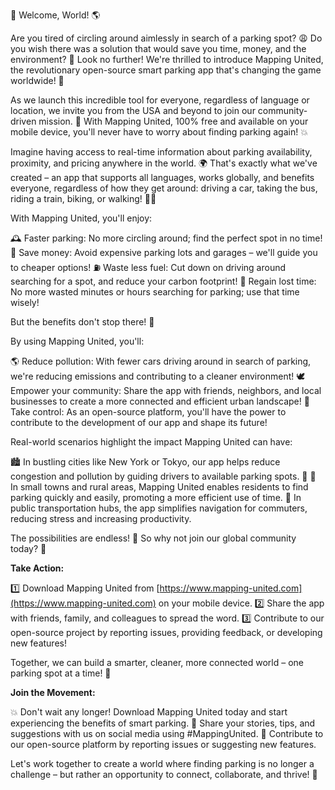 🚨 Welcome, World! 🌎

Are you tired of circling around aimlessly in search of a parking spot? 😩 Do you wish there was a solution that would save you time, money, and the environment? 🌟 Look no further! We're thrilled to introduce Mapping United, the revolutionary open-source smart parking app that's changing the game worldwide! 🚀

As we launch this incredible tool for everyone, regardless of language or location, we invite you from the USA and beyond to join our community-driven mission. 🎉 With Mapping United, 100% free and available on your mobile device, you'll never have to worry about finding parking again! 💥

Imagine having access to real-time information about parking availability, proximity, and pricing anywhere in the world. 🌍 That's exactly what we've created – an app that supports all languages, works globally, and benefits everyone, regardless of how they get around: driving a car, taking the bus, riding a train, biking, or walking! 🚶‍♀️

With Mapping United, you'll enjoy:

🕰️ Faster parking: No more circling around; find the perfect spot in no time!
💸 Save money: Avoid expensive parking lots and garages – we'll guide you to cheaper options!
⛽️ Waste less fuel: Cut down on driving around searching for a spot, and reduce your carbon footprint!
🌟 Regain lost time: No more wasted minutes or hours searching for parking; use that time wisely!

But the benefits don't stop there! 🤯

By using Mapping United, you'll:

🌎 Reduce pollution: With fewer cars driving around in search of parking, we're reducing emissions and contributing to a cleaner environment!
🕊️ Empower your community: Share the app with friends, neighbors, and local businesses to create a more connected and efficient urban landscape!
💪 Take control: As an open-source platform, you'll have the power to contribute to the development of our app and shape its future!

Real-world scenarios highlight the impact Mapping United can have:

🏙️ In bustling cities like New York or Tokyo, our app helps reduce congestion and pollution by guiding drivers to available parking spots. 🚨
🌳 In small towns and rural areas, Mapping United enables residents to find parking quickly and easily, promoting a more efficient use of time.
🚌 In public transportation hubs, the app simplifies navigation for commuters, reducing stress and increasing productivity.

The possibilities are endless! 🌟 So why not join our global community today? 🎉

**Take Action:**

1️⃣ Download Mapping United from [https://www.mapping-united.com](https://www.mapping-united.com) on your mobile device.
2️⃣ Share the app with friends, family, and colleagues to spread the word.
3️⃣ Contribute to our open-source project by reporting issues, providing feedback, or developing new features!

Together, we can build a smarter, cleaner, more connected world – one parking spot at a time! 🌟

**Join the Movement:**

💥 Don't wait any longer! Download Mapping United today and start experiencing the benefits of smart parking.
🎉 Share your stories, tips, and suggestions with us on social media using #MappingUnited.
💪 Contribute to our open-source platform by reporting issues or suggesting new features.

Let's work together to create a world where finding parking is no longer a challenge – but rather an opportunity to connect, collaborate, and thrive! 🌟